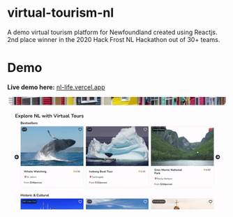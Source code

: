 # virtual-tourism-nl
A demo virtual tourism platform for Newfoundland created using Reactjs. 2nd place winner in the 2020 Hack Frost NL Hackathon out of 30+ teams.

# Demo
**Live demo here:** [nl-life.vercel.app](https://nl-life.vercel.app/)

![Demo GIF](demo/hackFrostGif.gif)
